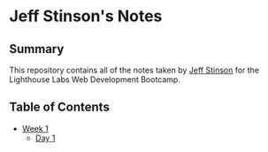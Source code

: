 # Jeff Stinson's Notes

## Summary

This repository contains all of the notes taken by [Jeff Stinson](https://github.com/Smoopfrog) for the Lighthouse Labs Web Development Bootcamp.

## Table of Contents
* [Week 1](/Week_1)
  * [Day 1](/Week_1/Day_1)